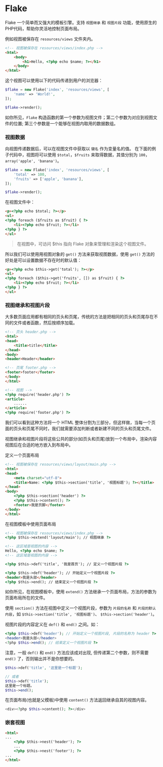 # Flake
Flake 一个简单而又强大的模板引擎。支持 `视图继承` 和 `视图片段` 功能，使用原生的PHP代码，帮助你灵活地控制页面布局。

例如视图被保存在 `resources/views` 文件夹内。

```html
<!-- 视图被保存在 resources/views/index.php -->
<html>
    <body>
        <h1>Hello, <?php echo $name; ?></h1>
    </body>
</html>
```

这个视图可以使用以下的代码传递到用户的浏览器：

```php
$flake = new Flake('index', 'resources/views', [
    'name' => 'World!',
]);

$flake->render();
```

如你所见，`Flake` 构造函数的第一个参数为视图文件；第二个参数为对应到视图文件的位置; 第三个参数是一个能够在视图内取用的数据数组。

### 视图数据

向视图传递数据后，可以在视图文件中获取以 `键名` 作为变量名的值。
在下面的例子代码中，视图将可以使用 `$total`，`$fruits` 来取得数据，其值分别为 `100`，`array('apple', 'banana')`。

```php
$flake = new Flake('index', 'resources/views', [
    'total' => 100,
    'fruits' => ['apple', 'banana'],
]);

$flake->render();
```

在视图文件中：

```html
<p><?php echo $total; ?></p>
<ul>
<?php foreach ($fruits as $fruit) { ?>
    <li><?php echo $fruit; ?></li>
<?php } ?>
</ul>
```

> 在视图中，可访问 $this 指向 Flake 对象来管理和渲染这个视图文件。

所以我们可以使用用视图对象的 `get()` 方法来获取视图数据，使用 `get()` 方法的好处是可以设置数据不存在时的默认值：

```html
<p><?php echo $this->get('total'); ?></p>
<ul>
<?php foreach ($this->get('fruits', []) as $fruit) { ?>
    <li><?php echo $fruit; ?></li>
<?php } ?>
</ul>
```

### 视图继承和视图片段

大多数页面应用都有相同的页头和页尾，传统的方法是把相同的页头和页尾存在不同的文件或者函数，然后按顺序加载。

```html
<!-- 页头 header.php -->
<html>
<head>
    <title>title</title>
</head>
<body>
<header>Header</header>
```

```html
<!-- 页尾 footer.php -->
<footer>footer</footer>
</body>
</html>
```

```html
<!-- 视图 -->
<?php require('header.php') ?>
<article>
    ......
</article>
<?php require('footer.php') ?>
```

我们可以看到这种方法将一个 HTML 整体分割为三部分，但这样做，当每一个页面的页头和页尾不同时，我们就需要添加判断或者新建不同的页头和页尾文件。

视图继承和视图片段将这些公共的部分(如页头和页尾)放到一个布局中，渲染内容视图后在合适的地方嵌入到布局中。

定义一个页面布局

```html
<!-- 视图被保存在 resources/views/layout/main.php -->
<html>
<head>
    <meta charset="utf-8">
    <title>Name: <?php $this->section('title', '视图标题'); ?></title>
</head>
<body>
    <?php $this->section('header') ?>
    <?php $this->content(); ?>
    <footer>我是页脚</footer>
</body>
</html>
```

在视图模板中使用页面布局

```html
<!-- 视图被保存在 resources/views/index.php -->
<?php $this->extend('layout/main'); // 视图继承 ?>

<!-- 这区域是视图的内容 -->
Hello, <?php echo $name; ?>
<!-- 这区域是视图的内容 -->

<?php $this->def('title', '我是首页'); // 定义一个视图片段 ?>

<?php $this->def('header'); // 开始定义一个视图片段 ?>
<header>我是头部</header>
<?php $this->end(); // 结束定义一个视图片段 ?>
```

如你所见，在视图模板中，使用 `extend()` 方法继承一个页面布局，方法的参数为页面布局所在的文件。

使用 `section()` 方法在视图中定义一个视图片段，参数为 `片段的名称` 和 `片段的默认内容`，如 `$this->section('title', '视图标题')`、 `$this->section('header')`。

视图片段的内容定义在 `def()` 和 `end()` 之间。如：

```php
<?php $this->def('header'); // 开始定义一个视图片段, 片段的名称为 header ?>
<header>我是头部</header>
<?php $this->end(); // 结束定义一个视图片段 ?>
```

注意，一般 `def()` 和 `end()` 方法应该成对出现, 但传递第二个参数，则不需要 `end()` 了，否则输出并不是你想要的。

```php
$this->def('title', '这里是一个标题');

// 或者
$this->def('title');
这里是一个标题。
$this->end();
```

在页面布局(也就是父模板)中使用 `content()` 方法返回继承自其的视图内容。

```php
<div><?php $this->content(); ?></div>
```

### 嵌套视图

```html
<html>
...
    <?php $this->nest('header'); ?>
    ...
    <?php $this->nest('footer'); ?>
...
</html>
```
